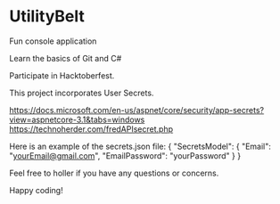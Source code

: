 # UtilityBelt
Fun console application

Learn the basics of Git and C#

Participate in Hacktoberfest.

This project incorporates User Secrets.

https://docs.microsoft.com/en-us/aspnet/core/security/app-secrets?view=aspnetcore-3.1&tabs=windows
https://technoherder.com/fredAPIsecret.php

Here is an example of the secrets.json file:
{
  "SecretsModel": {
    "Email": "yourEmail@gmail.com",
    "EmailPassword": "yourPassword"
  }
}

Feel free to holler if you have any questions or concerns.

Happy coding!
